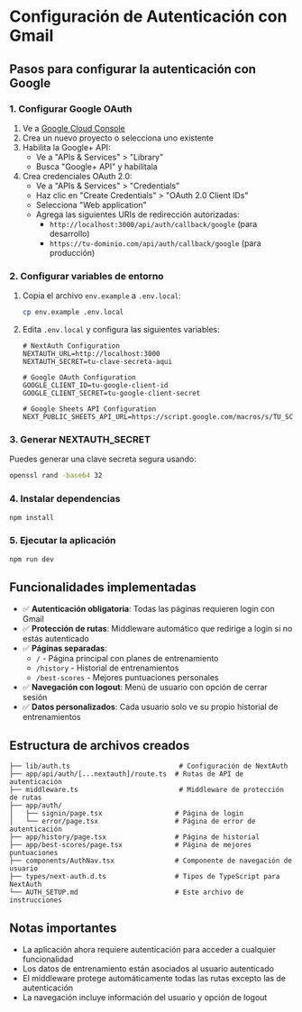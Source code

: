 # Configuración de Autenticación con Gmail

## Pasos para configurar la autenticación con Google

### 1. Configurar Google OAuth

1. Ve a [Google Cloud Console](https://console.cloud.google.com/)
2. Crea un nuevo proyecto o selecciona uno existente
3. Habilita la Google+ API:
   - Ve a "APIs & Services" > "Library"
   - Busca "Google+ API" y habilítala
4. Crea credenciales OAuth 2.0:
   - Ve a "APIs & Services" > "Credentials"
   - Haz clic en "Create Credentials" > "OAuth 2.0 Client IDs"
   - Selecciona "Web application"
   - Agrega las siguientes URIs de redirección autorizadas:
     - `http://localhost:3000/api/auth/callback/google` (para desarrollo)
     - `https://tu-dominio.com/api/auth/callback/google` (para producción)

### 2. Configurar variables de entorno

1. Copia el archivo `env.example` a `.env.local`:
   ```bash
   cp env.example .env.local
   ```

2. Edita `.env.local` y configura las siguientes variables:
   ```env
   # NextAuth Configuration
   NEXTAUTH_URL=http://localhost:3000
   NEXTAUTH_SECRET=tu-clave-secreta-aqui

   # Google OAuth Configuration
   GOOGLE_CLIENT_ID=tu-google-client-id
   GOOGLE_CLIENT_SECRET=tu-google-client-secret

   # Google Sheets API Configuration
   NEXT_PUBLIC_SHEETS_API_URL=https://script.google.com/macros/s/TU_SCRIPT_ID/exec
   ```

### 3. Generar NEXTAUTH_SECRET

Puedes generar una clave secreta segura usando:
```bash
openssl rand -base64 32
```

### 4. Instalar dependencias

```bash
npm install
```

### 5. Ejecutar la aplicación

```bash
npm run dev
```

## Funcionalidades implementadas

- ✅ **Autenticación obligatoria**: Todas las páginas requieren login con Gmail
- ✅ **Protección de rutas**: Middleware automático que redirige a login si no estás autenticado
- ✅ **Páginas separadas**: 
  - `/` - Página principal con planes de entrenamiento
  - `/history` - Historial de entrenamientos
  - `/best-scores` - Mejores puntuaciones personales
- ✅ **Navegación con logout**: Menú de usuario con opción de cerrar sesión
- ✅ **Datos personalizados**: Cada usuario solo ve su propio historial de entrenamientos

## Estructura de archivos creados

```
├── lib/auth.ts                           # Configuración de NextAuth
├── app/api/auth/[...nextauth]/route.ts  # Rutas de API de autenticación
├── middleware.ts                         # Middleware de protección de rutas
├── app/auth/
│   ├── signin/page.tsx                  # Página de login
│   └── error/page.tsx                   # Página de error de autenticación
├── app/history/page.tsx                 # Página de historial
├── app/best-scores/page.tsx             # Página de mejores puntuaciones
├── components/AuthNav.tsx               # Componente de navegación de usuario
├── types/next-auth.d.ts                 # Tipos de TypeScript para NextAuth
└── AUTH_SETUP.md                        # Este archivo de instrucciones
```

## Notas importantes

- La aplicación ahora requiere autenticación para acceder a cualquier funcionalidad
- Los datos de entrenamiento están asociados al usuario autenticado
- El middleware protege automáticamente todas las rutas excepto las de autenticación
- La navegación incluye información del usuario y opción de logout
